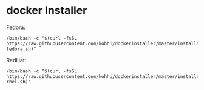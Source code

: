 # docker Installer

Fedora:

```shell
/bin/bash -c "$(curl -fsSL https://raw.githubusercontent.com/kohhi/dockerinstaller/master/installer-fedora.sh)"
```

RedHat:

```shell
/bin/bash -c "$(curl -fsSL https://raw.githubusercontent.com/kohhi/dockerinstaller/master/installer-rhel.sh)"
```